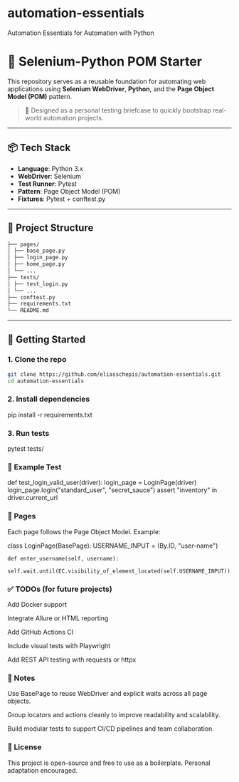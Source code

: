 # automation-essentials
Automation Essentials for Automation with Python

# 🧪 Selenium-Python POM Starter

This repository serves as a reusable foundation for automating web applications using **Selenium WebDriver**, **Python**, and the **Page Object Model (POM)** pattern.

> 💼 Designed as a personal testing briefcase to quickly bootstrap real-world automation projects.

---

## 📦 Tech Stack

- **Language**: Python 3.x
- **WebDriver**: Selenium
- **Test Runner**: Pytest
- **Pattern**: Page Object Model (POM)
- **Fixtures**: Pytest + conftest.py

---

## 🧱 Project Structure

``` bash
├── pages/
│ ├── base_page.py
│ ├── login_page.py
│ ├── home_page.py
│ └── ...
├── tests/
│ ├── test_login.py
│ └── ...
├── conftest.py
├── requirements.txt
└── README.md
```

---

## 🚀 Getting Started

### 1. Clone the repo

```bash
git clone https://github.com/eliasschepis/automation-essentials.git
cd automation-essentials
```

### 2. Install dependencies

pip install -r requirements.txt

### 3. Run tests

pytest tests/

### 📄 Example Test

def test_login_valid_user(driver):
    login_page = LoginPage(driver)
    login_page.login("standard_user", "secret_sauce")
    assert "inventory" in driver.current_url

### 📁 Pages
Each page follows the Page Object Model. Example:

class LoginPage(BasePage):
    USERNAME_INPUT = (By.ID, "user-name")

    def enter_username(self, username):
        self.wait.until(EC.visibility_of_element_located(self.USERNAME_INPUT)).send_keys(username)

### ✅ TODOs (for future projects)
 Add Docker support

 Integrate Allure or HTML reporting

 Add GitHub Actions CI

 Include visual tests with Playwright

 Add REST API testing with requests or httpx

### 🧠 Notes
Use BasePage to reuse WebDriver and explicit waits across all page objects.

Group locators and actions cleanly to improve readability and scalability.

Build modular tests to support CI/CD pipelines and team collaboration.

### 📃 License

This project is open-source and free to use as a boilerplate. Personal adaptation encouraged.
